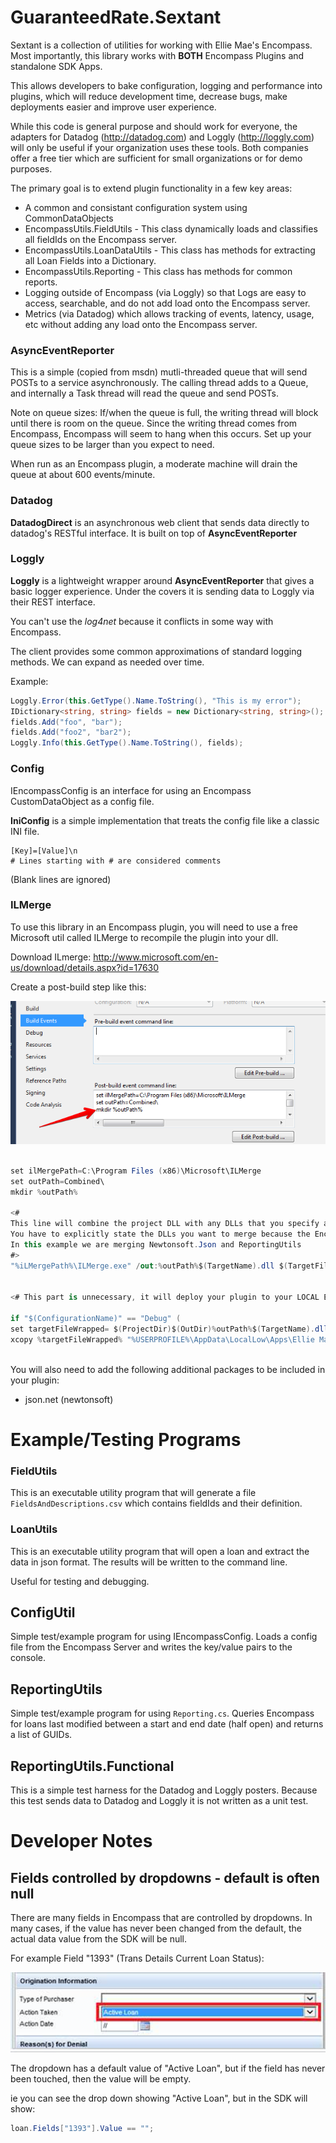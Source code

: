 # GuaranteedRate.Sextant

Sextant is a collection of utilities for working with Ellie Mae's Encompass.
Most importantly, this library works with **BOTH** Encompass Plugins and standalone SDK Apps.

This allows developers to bake configuration, logging and performance into plugins, which will reduce development time, decrease bugs, make deployments easier and improve user experience.

While this code is general purpose and should work for everyone, the adapters for Datadog (http://datadog.com) and Loggly (http://loggly.com) will only be useful if your organization uses these tools.  Both companies offer a free tier which are sufficient for small organizations or for demo purposes.

The primary goal is to extend plugin functionality in a few key areas:
* A common and consistant configuration system using CommonDataObjects
* EncompassUtils.FieldUtils - This class dynamically loads and classifies all fieldIds on the Encompass server.
* EncompassUtils.LoanDataUtils - This class has methods for extracting all Loan Fields into a Dictionary.
* EncompassUtils.Reporting - This class has methods for common reports.
* Logging outside of Encompass (via Loggly) so that Logs are easy to access, searchable, and do not add load onto the Encompass server.
* Metrics (via Datadog) which allows tracking of events, latency, usage, etc without adding any load onto the Encompass server.

### AsyncEventReporter

This is a simple (copied from msdn) mutli-threaded queue that will send POSTs to a service asynchronously.
The calling thread adds to a Queue, and internally a Task thread will read the queue and send POSTs.

Note on queue sizes: If/when the queue is full, the writing thread will block until there is room on the queue.  Since the writing thread comes from Encompass, Encompass will seem to hang when this occurs.  Set up your queue sizes to be larger than you expect to need.

When run as an Encompass plugin, a moderate machine will drain the queue at about 600 events/minute.

### Datadog

**DatadogDirect** is an asynchronous web client that sends data directly to datadog's RESTful interface.
It is built on top of **AsyncEventReporter**

### Loggly

**Loggly** is a lightweight wrapper around **AsyncEventReporter** that gives a basic logger experience.
Under the covers it is sending data to Loggly via their REST interface.

You can't use the _log4net_ because it conflicts in some way with Encompass.

The client provides some common approximations of standard logging methods.  We can expand as needed over time.

Example:

```C#
Loggly.Error(this.GetType().Name.ToString(), "This is my error");
IDictionary<string, string> fields = new Dictionary<string, string>();
fields.Add("foo", "bar");
fields.Add("foo2", "bar2");
Loggly.Info(this.GetType().Name.ToString(), fields);
```

### Config

IEncompassConfig is an interface for using an Encompass CustomDataObject as a config file.

**IniConfig** is a simple implementation that treats the config file like a classic INI file.
```
[Key]=[Value]\n
# Lines starting with # are considered comments
```
(Blank lines are ignored)

### ILMerge

To use this library in an Encompass plugin, you will need to use a free Microsoft util called ILMerge to recompile the plugin into your dll.

Download ILmerge: http://www.microsoft.com/en-us/download/details.aspx?id=17630

Create a post-build step like this:
<p  align="center">
  <img  src="doc/img/ilMerge-postBuild.png" border="0" />
</p>

```C#

set ilMergePath=C:\Program Files (x86)\Microsoft\ILMerge
set outPath=Combined\
mkdir %outPath%
 
<#
This line will combine the project DLL with any DLLs that you specify and copy it to a new 'Combined' directory.
You have to explicitly state the DLLs you want to merge because the Encompass DLLs will also be in the directory and those should not be included.
In this example we are merging Newtonsoft.Json and ReportingUtils
#>
"%iLMergePath%\ILMerge.exe" /out:%outPath%$(TargetName).dll $(TargetFileName) Newtonsoft.Json.dll GuaranteedRate.Sextant.dll /wildcards  /targetplatform:v4
 
 
<# This part is unnecessary, it will deploy your plugin to your LOCAL Encompass plugin dir so that your local-deploy will auto-deploy locally #>
 
if "$(ConfigurationName)" == "Debug" (
set targetFileWrapped= $(ProjectDir)$(OutDir)%outPath%$(TargetName).dll
xcopy %targetFileWrapped% "%USERPROFILE%\AppData\LocalLow\Apps\Ellie Mae\xIHR5EqGa7zPnRG0YpD5z4TPAB0=\EncompassData\Settings\Cache\33af7d98-3c15-497e-937e-b83215be32bc\Plugins" /f/y)
 
```

You will also need to add the following additional packages to be included in your plugin:

* json.net (newtonsoft)

# Example/Testing Programs

### FieldUtils

This is an executable utility program that will generate a file `FieldsAndDescriptions.csv` which contains fieldIds and their definition. 

### LoanUtils

This is an executable utility program that will open a loan and extract the data in json format.
The results will be written to the command line.

Useful for testing and debugging. 

## ConfigUtil

Simple test/example program for using IEncompassConfig.
Loads a config file from the Encompass Server and writes the key/value pairs to the console.

## ReportingUtils

Simple test/example program for using `Reporting.cs`.
Queries Encompass for loans last modified between a start and end date (half open) and returns a list of GUIDs.

## ReportingUtils.Functional

This is a simple test harness for the Datadog and Loggly posters.
Because this test sends data to Datadog and Loggly it is not written as a unit test.

# Developer Notes

## Fields controlled by dropdowns - default is often null

There are many fields in Encompass that are controlled by dropdowns.
In many cases, if the value has never been changed from the default, the actual data value from the SDK will be null.

For example Field "1393" (Trans Details Current Loan Status):
<p  align="center">
  <img  src="doc/img/Field1393.png" border="0" />
</p>

The dropdown has a default value of "Active Loan", but if the field has never been touched, then the value will be empty.

ie you can see the drop down showing "Active Loan", but in the SDK will show:
```C#
loan.Fields["1393"].Value == "";
```
